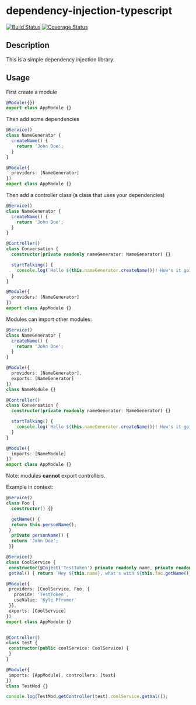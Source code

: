 
# dependency-injection-typescript
[![Build Status](https://travis-ci.org/kpfromer/dependency-injection-typescript.svg?branch=master)](https://travis-ci.org/kpfromer/dependency-injection-typescript)
[![Coverage Status](https://coveralls.io/repos/github/kpfromer/dependency-injection-typescript/badge.svg?branch=master)](https://coveralls.io/github/kpfromer/dependency-injection-typescript?branch=master)

## Description

This is a simple dependency injection library.

## Usage

First create a module
```typescript
@Module({})
export class AppModule {}
```

Then add some dependencies
```typescript
@Service()
class NameGenerator {
  createName() {
    return 'John Doe';
  }
}

@Module({
  providers: [NameGenerator]
})
export class AppModule {}
```

Then add a controller class (a class that uses your dependencies)
```typescript
@Service()
class NameGenerator {
  createName() {
    return 'John Doe';
  }
}

@Controller()
class Conversation {
  constructor(private readonly nameGenerator: NameGenerator) {}

  startTalking() {
    console.log(`Hello ${this.nameGenerator.createName()}! How's it going?`);
  }
}

@Module({
  providers: [NameGenerator]
})
export class AppModule {}
```

Modules can import other modules:
```typescript
@Service()
class NameGenerator {
  createName() {
    return 'John Doe';
  }
}

@Module({
  providers: [NameGenerator],
  exports: [NameGenerator]
})
class NameModule {}

@Controller()
class Conversation {
  constructor(private readonly nameGenerator: NameGenerator) {}

  startTalking() {
    console.log(`Hello ${this.nameGenerator.createName()}! How's it going?`);
  }
}

@Module({
  imports: [NameModule]
})
export class AppModule {}
```

Note: modules **cannot** export controllers.

Example in context:
```typescript
@Service()
class Foo {
  constructor() {}

  getName() {
  return this.personName();
 }
  private personName() {
  return 'John Doe';
 }}

@Service()
class CoolService {
 constructor(@Inject('TestToken') private readonly name, private readonly foo: Foo) {}
 getVal() { return `Hey ${this.name}, what's with ${this.foo.getName()}?`; }}

@Module({
 providers: [CoolService, Foo, {
   provide: 'TestToken',
   useValue: 'Kyle Pfromer'
 }],
 exports: [CoolService]
})
export class AppModule {}


@Controller()
class test {
 constructor(public coolService: CoolService) {
 }
}

@Module({
 imports: [AppModule], controllers: [test]
})
class TestMod {}

console.log(TestMod.getController(test).coolService.getVal());
```